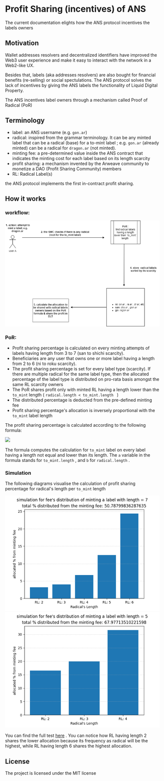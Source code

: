 # Profit Sharing (incentives) of ANS
The current documentation elights how the ANS protocol incentives the labels owners

## Motivation
Wallet addresses resolvers and decentralized identifiers have improved the Web3 user experience and make it easy to interact with the network in a Web2-like UX.

Besides that, labels (aka addresses resolvers) are also bought for financial benefits (re-selling) or social spectulations. The ANS protocol solves the lack of incentives by giving the ANS labels the functionality of Liquid Digital Property. 

The ANS incentives label owners through a mechanism called Proof of Radical (PoR)

## Terminology
- label: an ANS username (e.g. `gon.ar`)
- radical: inspired from the grammar terminology. It can be any minted label that can be a radical (base) for a to-mint label ; e.g. `gon.ar` (already minted) can be a radical for `dragon.ar` (not minted).
- minting fee: a pre-determined value inside the ANS contract that indicates the minting cost for each label based on its length scarcity
- profit sharing: a mechanism invented by the Arweave community to monetize a DAO (Profit Sharing Community) members
- RL: Radical Label(s)

the ANS protocol implements the first in-contract profit sharing.

## How it works

### workflow:

<img src="./img/incentives-workflow.png">

### PoR:

- Profit sharing percentage is calculated on every minting attempts of labels having length from 3 to 7 (san to shichi scarcity).
- Beneficiaries are any user that owns one or more label having a length from 2 to 6 (ni to roku scarcity).
- The profit sharing percentage is set for every label type (scarcity). If there are multiple radical for the same label type, then the allocated percentage of the label type is distributed on pro-rata basis amongst the same RL scarcity owners
- The PoR shares profit only with minted RL having a length lower than the `to_mint` length ( `radical.length < to_mint.length ` )
- The distributed percentage is deducted from the pre-defined minting fee
- Profit sharing percentage's  allocation is inversely proportional with the `to_mint` label length

The profit sharing percentage is calculated according to the following formula:

<img src="https://render.githubusercontent.com/render/math?math=\Huge ((a%20%2B%20b)%20%2F%20(a-b))%20*%20100%20%2F%20e%5Eb">

The formula computes the calculation for `to_mint` label on every label having a length not equal and lower than its length. The `a` variable in the formula stands for `to_mint.length` ,  and `b` for `radical.length` .

### Simulation

The following diagrams visualise the calculation of profit sharing percentage for radical's length per `to_mint` length

<img src="./img/1-1.png">

<img src="./img/1-3.png">

You can find the full test [here](./img) . You can notice how RL having length 2 shares the lower allocation because its frequency as radical will be the highest, while RL having length 6 shares the highest allocation.

## License

The project is licensed under the MIT license

